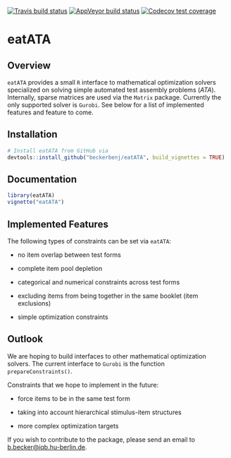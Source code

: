 <!-- badges: start -->
[![Travis build status](https://travis-ci.org/beckerbenj/eatATA.svg?branch=master)](https://travis-ci.org/beckerbenj/eatATA)
[![AppVeyor build status](https://ci.appveyor.com/api/projects/status/github/beckerbenj/eatATA?branch=master&svg=true)](https://ci.appveyor.com/project/beckerbenj/eatATA)
[![Codecov test coverage](https://codecov.io/gh/beckerbenj/eatATA/branch/master/graph/badge.svg)](https://codecov.io/gh/beckerbenj/eatATA?branch=master)
<!-- badges: end -->


# eatATA

## Overview

`eatATA` provides a small `R` interface to mathematical optimization solvers specialized on solving simple automated test assembly problems (*ATA*). Internally, sparse matrices are used via the `Matrix` package. Currently the only supported solver  is `Gurobi`. See below for a list of implemented features and feature to come.

## Installation

```R
# Install eatATA from GitHub via
devtools::install_github("beckerbenj/eatATA", build_vignettes = TRUE)
```

## Documentation

```R
library(eatATA)
vignette("eatATA")
```

## Implemented Features

The following types of constraints can be set via `eatATA`:

* no item overlap between test forms

* complete item pool depletion

* categorical and numerical constraints across test forms

* excluding items from being together in the same booklet (item exclusions)

* simple optimization constraints

## Outlook

We are hoping to build interfaces to other mathematical optimization solvers. The current interface to `Gurobi` is the function `prepareConstraints()`. 

Constraints that we hope to implement in the future:

* force items to be in the same test form

* taking into account hierarchical stimulus-item structures

* more complex optimization targets

If you wish to contribute to the package, please send an email to b.becker@iqb.hu-berlin.de.


